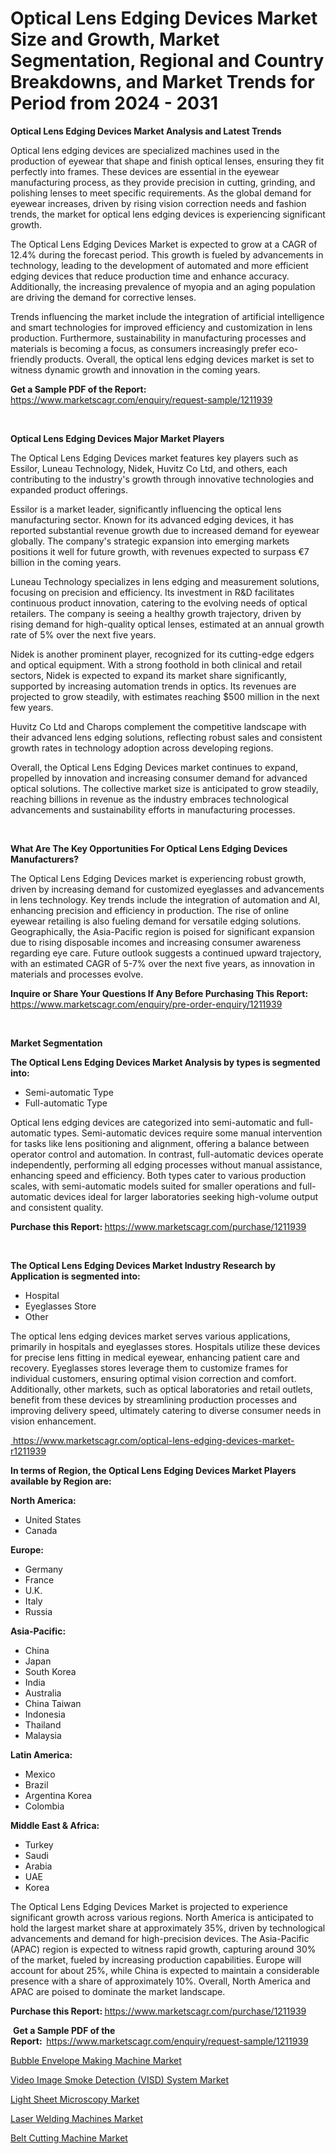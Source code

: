 <p><h1>Optical Lens Edging Devices Market Size and Growth, Market Segmentation, Regional and Country Breakdowns, and Market Trends for Period from 2024 -  2031</h1></p><p><strong>Optical Lens Edging Devices Market Analysis and Latest Trends</strong></p>
<p><p>Optical lens edging devices are specialized machines used in the production of eyewear that shape and finish optical lenses, ensuring they fit perfectly into frames. These devices are essential in the eyewear manufacturing process, as they provide precision in cutting, grinding, and polishing lenses to meet specific requirements. As the global demand for eyewear increases, driven by rising vision correction needs and fashion trends, the market for optical lens edging devices is experiencing significant growth.</p><p>The Optical Lens Edging Devices Market is expected to grow at a CAGR of 12.4% during the forecast period. This growth is fueled by advancements in technology, leading to the development of automated and more efficient edging devices that reduce production time and enhance accuracy. Additionally, the increasing prevalence of myopia and an aging population are driving the demand for corrective lenses. </p><p>Trends influencing the market include the integration of artificial intelligence and smart technologies for improved efficiency and customization in lens production. Furthermore, sustainability in manufacturing processes and materials is becoming a focus, as consumers increasingly prefer eco-friendly products. Overall, the optical lens edging devices market is set to witness dynamic growth and innovation in the coming years.</p></p>
<p><strong>Get a Sample PDF of the Report:&nbsp;</strong> <a href="https://www.marketscagr.com/enquiry/request-sample/1211939?utm_campaign=1126&utm_medium=2&utm_source=Github&utm_content=ia&utm_term=06102024&utm_id=optical-lens-edging-devices">https://www.marketscagr.com/enquiry/request-sample/1211939</a></p>
<p>&nbsp;</p>
<p><strong>Optical Lens Edging Devices Major Market Players</strong></p>
<p><p>The Optical Lens Edging Devices market features key players such as Essilor, Luneau Technology, Nidek, Huvitz Co Ltd, and others, each contributing to the industry's growth through innovative technologies and expanded product offerings.</p><p>Essilor is a market leader, significantly influencing the optical lens manufacturing sector. Known for its advanced edging devices, it has reported substantial revenue growth due to increased demand for eyewear globally. The company's strategic expansion into emerging markets positions it well for future growth, with revenues expected to surpass €7 billion in the coming years.</p><p>Luneau Technology specializes in lens edging and measurement solutions, focusing on precision and efficiency. Its investment in R&D facilitates continuous product innovation, catering to the evolving needs of optical retailers. The company is seeing a healthy growth trajectory, driven by rising demand for high-quality optical lenses, estimated at an annual growth rate of 5% over the next five years.</p><p>Nidek is another prominent player, recognized for its cutting-edge edgers and optical equipment. With a strong foothold in both clinical and retail sectors, Nidek is expected to expand its market share significantly, supported by increasing automation trends in optics. Its revenues are projected to grow steadily, with estimates reaching $500 million in the next few years.</p><p>Huvitz Co Ltd and Charops complement the competitive landscape with their advanced lens edging solutions, reflecting robust sales and consistent growth rates in technology adoption across developing regions.</p><p>Overall, the Optical Lens Edging Devices market continues to expand, propelled by innovation and increasing consumer demand for advanced optical solutions. The collective market size is anticipated to grow steadily, reaching billions in revenue as the industry embraces technological advancements and sustainability efforts in manufacturing processes.</p></p>
<p>&nbsp;</p>
<p><strong>What Are The Key Opportunities For Optical Lens Edging Devices Manufacturers?</strong></p>
<p><p>The Optical Lens Edging Devices market is experiencing robust growth, driven by increasing demand for customized eyeglasses and advancements in lens technology. Key trends include the integration of automation and AI, enhancing precision and efficiency in production. The rise of online eyewear retailing is also fueling demand for versatile edging solutions. Geographically, the Asia-Pacific region is poised for significant expansion due to rising disposable incomes and increasing consumer awareness regarding eye care. Future outlook suggests a continued upward trajectory, with an estimated CAGR of 5-7% over the next five years, as innovation in materials and processes evolve.</p></p>
<p><strong>Inquire or Share Your Questions If Any Before Purchasing This Report:</strong> <a href="https://www.marketscagr.com/enquiry/pre-order-enquiry/1211939?utm_campaign=1126&utm_medium=2&utm_source=Github&utm_content=ia&utm_term=06102024&utm_id=optical-lens-edging-devices">https://www.marketscagr.com/enquiry/pre-order-enquiry/1211939</a></p>
<p>&nbsp;</p>
<p><strong>Market Segmentation</strong></p>
<p><strong>The Optical Lens Edging Devices Market Analysis by types is segmented into:</strong></p>
<p><ul><li>Semi-automatic Type</li><li>Full-automatic Type</li></ul></p>
<p><p>Optical lens edging devices are categorized into semi-automatic and full-automatic types. Semi-automatic devices require some manual intervention for tasks like lens positioning and alignment, offering a balance between operator control and automation. In contrast, full-automatic devices operate independently, performing all edging processes without manual assistance, enhancing speed and efficiency. Both types cater to various production scales, with semi-automatic models suited for smaller operations and full-automatic devices ideal for larger laboratories seeking high-volume output and consistent quality.</p></p>
<p><strong>Purchase this Report:&nbsp;</strong><a href="https://www.marketscagr.com/purchase/1211939?utm_campaign=1126&utm_medium=2&utm_source=Github&utm_content=ia&utm_term=06102024&utm_id=optical-lens-edging-devices">https://www.marketscagr.com/purchase/1211939</a></p>
<p>&nbsp;</p>
<p><strong>The Optical Lens Edging Devices Market Industry Research by Application is segmented into:</strong></p>
<p><ul><li>Hospital</li><li>Eyeglasses Store</li><li>Other</li></ul></p>
<p><p>The optical lens edging devices market serves various applications, primarily in hospitals and eyeglasses stores. Hospitals utilize these devices for precise lens fitting in medical eyewear, enhancing patient care and recovery. Eyeglasses stores leverage them to customize frames for individual customers, ensuring optimal vision correction and comfort. Additionally, other markets, such as optical laboratories and retail outlets, benefit from these devices by streamlining production processes and improving delivery speed, ultimately catering to diverse consumer needs in vision enhancement.</p></p>
<p><a href="https://www.marketscagr.com/optical-lens-edging-devices-market-r1211939?utm_campaign=1126&utm_medium=2&utm_source=Github&utm_content=ia&utm_term=06102024&utm_id=optical-lens-edging-devices">&nbsp;https://www.marketscagr.com/optical-lens-edging-devices-market-r1211939</a></p>
<p><strong>In terms of Region, the Optical Lens Edging Devices Market Players available by Region are:</strong></p>
<p>
    <p> <strong> North America: </strong>
        <ul>
            <li>United States</li>
            <li>Canada</li>
        </ul>
        </p> 
    <p> <strong> Europe: </strong>
        <ul>
            <li>Germany</li>
            <li>France</li>
            <li>U.K.</li>
            <li>Italy</li>
            <li>Russia</li>
        </ul>
        </p> 
    <p> <strong> Asia-Pacific: </strong>
        <ul>
            <li>China</li>
            <li>Japan</li>
            <li>South Korea</li>
            <li>India</li>
            <li>Australia</li>
            <li>China Taiwan</li>
            <li>Indonesia</li>
            <li>Thailand</li>
            <li>Malaysia</li>
        </ul>
        </p> 
    <p> <strong> Latin America: </strong>
        <ul>
            <li>Mexico</li>
            <li>Brazil</li>
            <li>Argentina Korea</li>
            <li>Colombia</li>
        </ul>
        </p> 
    <p> <strong> Middle East & Africa: </strong>
        <ul>
            <li>Turkey</li>
            <li>Saudi</li>
            <li>Arabia</li>
            <li>UAE</li>
            <li>Korea</li>
        </ul>
    </p>
    </p>
<p><p>The Optical Lens Edging Devices Market is projected to experience significant growth across various regions. North America is anticipated to hold the largest market share at approximately 35%, driven by technological advancements and demand for high-precision devices. The Asia-Pacific (APAC) region is expected to witness rapid growth, capturing around 30% of the market, fueled by increasing production capabilities. Europe will account for about 25%, while China is expected to maintain a considerable presence with a share of approximately 10%. Overall, North America and APAC are poised to dominate the market landscape.</p></p>
<p><strong>Purchase this Report: </strong><a href="https://www.marketscagr.com/purchase/1211939?utm_campaign=1126&utm_medium=2&utm_source=Github&utm_content=ia&utm_term=06102024&utm_id=optical-lens-edging-devices">https://www.marketscagr.com/purchase/1211939</a></p>
<p>&nbsp;<strong>Get a Sample PDF of the Report:&nbsp;&nbsp;</strong><a href="https://www.marketscagr.com/enquiry/request-sample/1211939?utm_campaign=1126&utm_medium=2&utm_source=Github&utm_content=ia&utm_term=06102024&utm_id=optical-lens-edging-devices">https://www.marketscagr.com/enquiry/request-sample/1211939</a></p>
<p><strong></strong></p>
<p><p><a href="https://www.linkedin.com/pulse/bubble-envelope-making-machine-industry-resonance-83-amplification-tunkf?utm_campaign=1126&utm_medium=2&utm_source=Github&utm_content=ia&utm_term=06102024&utm_id=optical-lens-edging-devices">Bubble Envelope Making Machine Market</a></p><p><a href="https://github.com/julyju69/Market-Research-Report-List-5/blob/main/video-image-smoke-detection-visd-system-market.md?utm_campaign=1126&utm_medium=2&utm_source=Github&utm_content=ia&utm_term=06102024&utm_id=optical-lens-edging-devices">Video Image Smoke Detection (VISD) System Market</a></p><p><a href="https://www.linkedin.com/pulse/light-sheet-microscopy-market-industry-landscape-growth-trajectories-fiiaf?utm_campaign=1126&utm_medium=2&utm_source=Github&utm_content=ia&utm_term=06102024&utm_id=optical-lens-edging-devices">Light Sheet Microscopy Market</a></p><p><a href="https://www.linkedin.com/pulse/analyzing-global-laser-welding-machines-market-growth-prospects-djcbf?utm_campaign=1126&utm_medium=2&utm_source=Github&utm_content=ia&utm_term=06102024&utm_id=optical-lens-edging-devices">Laser Welding Machines Market</a></p><p><a href="https://www.linkedin.com/pulse/belt-cutting-machine-value-chain-analysis-from-raw-materials-g0zsf?utm_campaign=1126&utm_medium=2&utm_source=Github&utm_content=ia&utm_term=06102024&utm_id=optical-lens-edging-devices">Belt Cutting Machine Market</a></p></p>